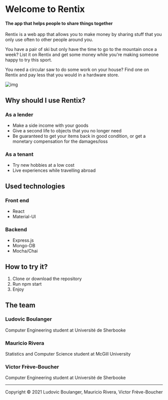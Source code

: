 # Welcome to Rentix

#### The app that helps people to share things together
Rentix is a web app that allows you to make money by sharing 
stuff that you only use often to other people around you. 

You have a pair of ski but only have the time to go to the mountain once a week? 
List it on Rentix and get some money while you're making someone happy to try this sport.

You need a circular saw to do some work on your house? Find one on Rentix and pay less that you would in a hardware store.

![img](https://i.imgur.com/59SHnNZ.png)

## Why should I use Rentix?

### As a lender
- Make a side income with your goods
- Give a second life to objects that you no longer need 
- Be guaranteed to get your items back in good condition, or get a monetary compensation for the damages/loss

### As a tenant
- Try new hobbies at a low cost
- Live experiences while travelling abroad

## Used technologies
### Front end
- React
- Material-UI

### Backend
- Express.js
- Mongo-DB
- Mocha/Chai

## How to try it?
1. Clone or download the repository
2. Run npm start
3. Enjoy

## The team

### Ludovic Boulanger
Computer Engineering student at Université de Sherbooke

### Mauricio Rivera
Statistics and Computer Science student at McGill University

### Victor Frève-Boucher
Computer Engineering student at Université de Sherbooke
___
Copyright © 2021 Ludovic Boulanger, Mauricio Rivera, Victor Frève-Boucher
